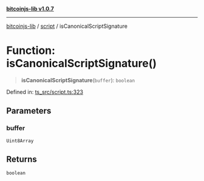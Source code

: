 [**bitcoinjs-lib v1.0.7**](../../../README.md)

***

[bitcoinjs-lib](../../../README.md) / [script](../README.md) / isCanonicalScriptSignature

# Function: isCanonicalScriptSignature()

> **isCanonicalScriptSignature**(`buffer`): `boolean`

Defined in: [ts\_src/script.ts:323](https://github.com/sCrypt-Inc/bitcoinjs-lib/blob/e3b2d1c4c35cd925f8b17063dc9eb0300cab46a2/ts_src/script.ts#L323)

## Parameters

### buffer

`Uint8Array`

## Returns

`boolean`
